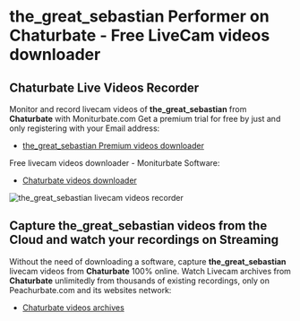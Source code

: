 # the_great_sebastian Performer on Chaturbate - Free LiveCam videos downloader

## Chaturbate Live Videos Recorder

Monitor and record livecam videos of **the_great_sebastian** from **Chaturbate** with Moniturbate.com
Get a premium trial for free by just and only registering with your Email address:
* [the_great_sebastian Premium videos downloader](https://moniturbate.com/request-demo-licence-key.html)

Free livecam videos downloader - Moniturbate Software:
* [Chaturbate videos downloader](https://moniturbate.com/moniturbate-download-software.html)

![the_great_sebastian livecam videos recorder](https://peachurnet.com/templates/moniturbate-software.png)


## Capture the_great_sebastian videos from the Cloud and watch your recordings on Streaming

Without the need of downloading a software, capture **the_great_sebastian** livecam videos from **Chaturbate** 100% online.
Watch Livecam archives from **Chaturbate** unlimitedly from thousands of existing recordings, only on Peachurbate.com and its websites network:
* [Chaturbate videos archives](https://peachurnet.com/)